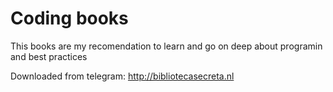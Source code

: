 # Coding books

This books are my recomendation to learn and go on deep about programin and best practices 

Downloaded from telegram:  http://bibliotecasecreta.nl
